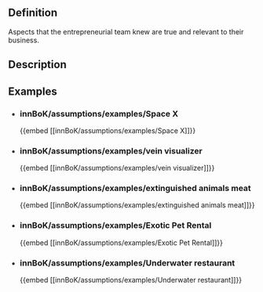 
## Definition
Aspects that the entrepreneurial team knew are true and relevant to their business.
## Description
## Examples
- ### innBoK/assumptions/examples/Space X
	{{embed [[innBoK/assumptions/examples/Space X]]}}
- ### innBoK/assumptions/examples/vein visualizer
	{{embed [[innBoK/assumptions/examples/vein visualizer]]}}
- ### innBoK/assumptions/examples/extinguished animals meat
	{{embed [[innBoK/assumptions/examples/extinguished animals meat]]}}
- ### innBoK/assumptions/examples/Exotic Pet Rental
	{{embed [[innBoK/assumptions/examples/Exotic Pet Rental]]}}
- ### innBoK/assumptions/examples/Underwater restaurant
	{{embed [[innBoK/assumptions/examples/Underwater restaurant]]}}












